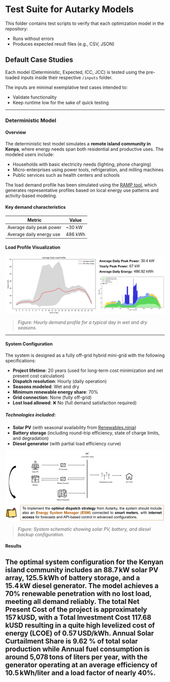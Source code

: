 # Test Suite for Autarky Models

This folder contains test scripts to verify that each optimization model in the repository:
- Runs without errors
- Produces expected result files (e.g., CSV, JSON)

## Default Case Studies

Each model (Deterministic, Expected, ICC, JCC) is tested using the pre-loaded inputs inside their respective `/inputs` folder.

The inputs are minimal exemplative test cases intended to:
- Validate functionality
- Keep runtime low for the sake of quick testing

---

### Deterministic Model

#### **Overview**

The deterministic test model simulates a **remote island community in Kenya**, where energy needs span both residential and productive uses. The modeled users include:

- Households with basic electricity needs (lighting, phone charging)
- Micro-enterprises using power tools, refrigeration, and milling machines
- Public services such as health centers and schools

The load demand profile has been simulated using the [RAMP tool](https://github.com/energy-modelling-toolkit/ramp), which generates representative profiles based on local energy use patterns and activity-based modeling.

#### **Key demand characteristics**

| Metric                         | Value               |
|-------------------------------|---------------------|
| Average daily peak power      | ~30 kW              |
| Average daily energy use      | 486 kWh             |

#### **Load Profile Visualization**

![Load Profile Overview](https://github.com/AleOnori98/Autarky-2.0/blob/main/tests/images/load_profile.png)

> *Figure: Hourly demand profile for a typical day in wet and dry seasons.*

---

#### **System Configuration**

The system is designed as a fully off-grid hybrid mini-grid with the following specifications:

- **Project lifetime**: 20 years (used for long-term cost minimization and net present cost calculation)
- **Dispatch resolution**: Hourly (daily operation)
- **Seasons modeled**: Wet and dry
- **Minimum renewable energy share**: 70%
- **Grid connection**: None (fully off-grid)
- **Lost load allowed**: ❌ No (full demand satisfaction required)

##### **Technologies included:**

- **Solar PV** (with seasonal availability from [Renewables.ninja](https://www.renewables.ninja/))
- **Battery storage** (including round-trip efficiency, state of charge limits, and degradation)
- **Diesel generator** (with partial load efficiency curve)

![System Layout](https://github.com/AleOnori98/Autarky-2.0/blob/main/tests/images/system_layout.png)

> *Figure: System schematic showing solar PV, battery, and diesel backup configuration.*

#### **Results**
The optimal system configuration for the Kenyan island community includes an 88.7 kW solar PV array, 125.5 kWh of battery storage, and a 15.4 kW diesel generator. The model achieves a 70% renewable penetration with no lost load, meeting all demand reliably. The total Net Present Cost of the project is approximately 157 kUSD, with a Total Investment Cost 117.68 kUSD resulting in a quite high levelized cost of energy (LCOE) of 0.57 USD/kWh. Annual Solar Curtailment Share is 9.62 % of total solar production while Annual fuel consumption is around 5,078 tons of liters per year, with the generator operating at an average efficiency of 10.5 kWh/liter and a load factor of nearly 40%.
---


